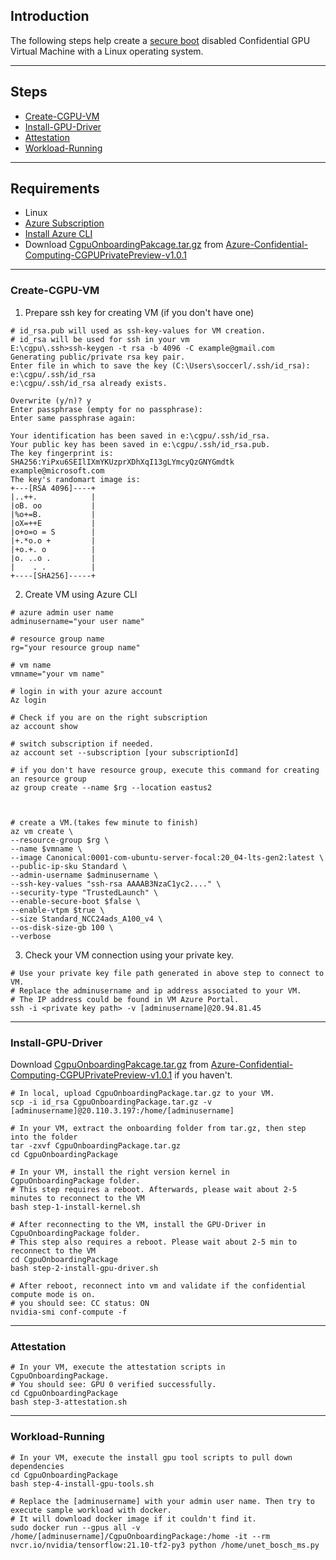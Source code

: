 ## Introduction

The following steps help create a [secure boot](https://docs.microsoft.com/en-us/azure/virtual-machines/trusted-launch) disabled Confidential GPU Virtual Machine with a Linux operating system.

-----------------------------------------------

## Steps

- [Create-CGPU-VM](#Create-CGPU-VM)
- [Install-GPU-Driver](#Install-GPU-Driver) 
- [Attestation ](#Attestation) 
- [Workload-Running](#Workload-Running) 

------------------------------------------------

## Requirements

- Linux
- [Azure Subscription](https://docs.microsoft.com/en-us/azure/cost-management-billing/manage/create-subscription)
- [Install Azure CLI](https://docs.microsoft.com/en-us/cli/azure/install-azure-cli) 
- Download [CgpuOnboardingPakcage.tar.gz](https://github.com/Azure-Confidential-Computing/PrivatePreview/releases/download/V1.0.1/CgpuOnboardingPackage.tar.gz) from [Azure-Confidential-Computing-CGPUPrivatePreview-v1.0.1](https://github.com/Azure-Confidential-Computing/PrivatePreview/releases/tag/V1.0.1)

----------------------------------------------------

### Create-CGPU-VM


1. Prepare ssh key for creating VM (if you don't have one)
```
# id_rsa.pub will used as ssh-key-values for VM creation.
# id_rsa will be used for ssh in your vm
E:\cgpu\.ssh>ssh-keygen -t rsa -b 4096 -C example@gmail.com
Generating public/private rsa key pair.
Enter file in which to save the key (C:\Users\soccerl/.ssh/id_rsa): e:\cgpu/.ssh/id_rsa
e:\cgpu/.ssh/id_rsa already exists.

Overwrite (y/n)? y
Enter passphrase (empty for no passphrase):
Enter same passphrase again:

Your identification has been saved in e:\cgpu/.ssh/id_rsa.
Your public key has been saved in e:\cgpu/.ssh/id_rsa.pub.
The key fingerprint is:
SHA256:YiPxu6SEIlIXmYKUzprXDhXqI13gLYmcyQzGNYGmdtk example@microsoft.com
The key's randomart image is:
+---[RSA 4096]----+
|..++.            |
|oB. oo           |
|%o+=B.           |
|oX=++E           |
|o+o=o = S        |
|+.*o.o +         |
|+o.+. o          |
|o. ..o .         |
|    . .          |
+----[SHA256]-----+
```
2. Create VM using Azure CLI
```
# azure admin user name
adminusername="your user name"

# resource group name
rg="your resource group name"

# vm name 
vmname="your vm name"

# login in with your azure account
Az login

# Check if you are on the right subscription
az account show

# switch subscription if needed.
az account set --subscription [your subscriptionId]

# if you don't have resource group, execute this command for creating an resource group
az group create --name $rg --location eastus2



# create a VM.(takes few minute to finish)
az vm create \
--resource-group $rg \
--name $vmname \
--image Canonical:0001-com-ubuntu-server-focal:20_04-lts-gen2:latest \
--public-ip-sku Standard \
--admin-username $adminusername \
--ssh-key-values "ssh-rsa AAAAB3NzaC1yc2...." \
--security-type "TrustedLaunch" \
--enable-secure-boot $false \
--enable-vtpm $true \
--size Standard_NCC24ads_A100_v4 \
--os-disk-size-gb 100 \
--verbose
```

 3. Check your VM connection using your private key.
```
# Use your private key file path generated in above step to connect to VM.
# Replace the adminusername and ip address associated to your VM.
# The IP address could be found in VM Azure Portal.
ssh -i <private key path> -v [adminusername]@20.94.81.45
```
---------------

### Install-GPU-Driver

Download [CgpuOnboardingPakcage.tar.gz](https://github.com/Azure-Confidential-Computing/PrivatePreview/releases/download/V1.0.1/CgpuOnboardingPackage.tar.gz) from [Azure-Confidential-Computing-CGPUPrivatePreview-v1.0.1](https://github.com/Azure-Confidential-Computing/PrivatePreview/releases/tag/V1.0.1) if you haven't.

```
# In local, upload CgpuOnboardingPackage.tar.gz to your VM.
scp -i id_rsa CgpuOnboardingPackage.tar.gz -v [adminusername]@20.110.3.197:/home/[adminusername]

# In your VM, extract the onboarding folder from tar.gz, then step into the folder
tar -zxvf CgpuOnboardingPackage.tar.gz
cd CgpuOnboardingPackage 

# In your VM, install the right version kernel in CgpuOnboardingPackage folder.
# This step requires a reboot. Afterwards, please wait about 2-5 minutes to reconnect to the VM
bash step-1-install-kernel.sh

# After reconnecting to the VM, install the GPU-Driver in CgpuOnboardingPackage folder.
# This step also requires a reboot. Please wait about 2-5 min to reconnect to the VM
cd CgpuOnboardingPackage 
bash step-2-install-gpu-driver.sh

# After reboot, reconnect into vm and validate if the confidential compute mode is on.
# you should see: CC status: ON
nvidia-smi conf-compute -f 

```
---------------

### Attestation
```
# In your VM, execute the attestation scripts in CgpuOnboardingPackage.
# You should see: GPU 0 verified successfully.
cd CgpuOnboardingPackage 
bash step-3-attestation.sh
```

-----------------
### Workload-Running

```
# In your VM, execute the install gpu tool scripts to pull down dependencies
cd CgpuOnboardingPackage 
bash step-4-install-gpu-tools.sh

# Replace the [adminusername] with your admin user name. Then try to execute sample workload with docker.
# It will download docker image if it couldn't find it.
sudo docker run --gpus all -v /home/[adminusername]/CgpuOnboardingPackage:/home -it --rm nvcr.io/nvidia/tensorflow:21.10-tf2-py3 python /home/unet_bosch_ms.py

```




